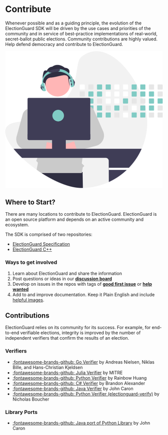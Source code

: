 
# Contribute

Whenever possible and as a guiding principle, the evolution of the ElectionGuard SDK will be driven by the use cases and priorities of the community and in service of best-practice implementations of real-world, secret-ballot public elections. Community contributions are highly valued. Help defend democracy and contribute to ElectionGuard.

![Contribute](../images/undraw/contribute.svg)

## Where to Start?

There are many locations to contribute to ElectionGuard. ElectionGuard is an open source platform and depends on an active community and ecosystem.

The SDK is comprised of two repositories:

- [ElectionGuard Specification][election-guard-specification]
- [ElectionGuard C++][election-guard-cpp-source-code]

### Ways to get involved

1. Learn about ElectionGuard and share the information
2. Post questions or ideas in our [**discussion board**][election-guard-discussions]
3. Develop on issues in the repos with tags of **[good first issue][github-good-first-issue]** or **[help wanted][github-help-wanted]**
4. Add to and improve documentation. Keep it Plain English and include [helpful images][undraw-illustrations].

## Contributions

ElectionGuard relies on its community for its success. For example, for end-to-end verifiable elections, integrity is improved by the number of independent verifiers that confirm the results of an election.

### Verifiers

- [:fontawesome-brands-github: Go Verifier][go-verifier] by Andreas Nielsen, Niklas Bille, and Hans-Christian Kjeldsen
- [:fontawesome-brands-github: Julia Verifier][julia-verifier] by MITRE
- [:fontawesome-brands-github: Python Verifier][python-verifier] by Rainbow Huang
- [:fontawesome-brands-github: C# Verifier][dot-net-verifier] by Brandon Alexander
- [:fontawesome-brands-github: Java Verifier][java-verifier] by John Caron
- [:fontawesome-brands-github: Python Verifier (electionguard-verify)][python-electionguard-verify] by Nicholas Boucher

### Library Ports

- [:fontawesome-brands-github: Java port of Python Library][java-verifier] by John Caron

<!-- Links -->
[election-guard-specification]: https://github.com/microsoft/electionguard "Election Guard Github"
[election-guard-python-source]: https://github.com/microsoft/electionguard-python "Election Guard Python source code"
[election-guard-cpp-source-code]: https://github.com/microsoft/electionguard-cpp/ "Election Guard C++ source code"
[election-guard-web-api-source]: https://github.com/microsoft/electionguard-api-python "Election Guard Web API source code"
[election-guard-ui-source]: https://github.com/microsoft/electionguard-ui "Election Guard UI source code"
[election-guard-discussions]: https://github.com/microsoft/electionguard/discussions "Election Guard Discussions page"
[election-guard-weekly-office-hours]: https://github.com/microsoft/electionguard/discussions/78 "Election Guard weekly office hours"
[undraw-illustrations]: https://undraw.co/illustrations "Undraw.co Illustration"
[go-verifier]: https://github.com/AU-HC/electionguard-verifier-go "Go Verifier by Niklas, Andreas, and Hans-Christian"
[julia-verifier]: https://github.com/mitre/ElectionGuardVerifier.jl "Julia Verifier by MITRE"
[python-verifier]: https://github.com/rainbowhuanguw/ElectionGuard-verifier-python "Python Verifier by Rainbow Huang"
[dot-net-verifier]: https://github.com/brandon-irl/electionguard-dotnet "C# Verifier by Brandon Alexander"
[java-verifier]: https://github.com/JohnLCaron/electionguard-java "Java Verifier by John Caron"
[python-electionguard-verify]: https://github.com/nickboucher/electionguard-verify "Python Verifier by Nick Boucher"
[github-good-first-issue]: https://github.com/microsoft/electionguard/issues?q=is%3Aissue+is%3Aopen+label%3A%22good+first+issue%22 "Good first labeled issues on GitHub"
[github-help-wanted]: https://github.com/microsoft/electionguard/issues?q=is%3Aissue+is%3Aopen+label%3A%22help+wanted%22 "Help wanted labeld issues on GitHub"

